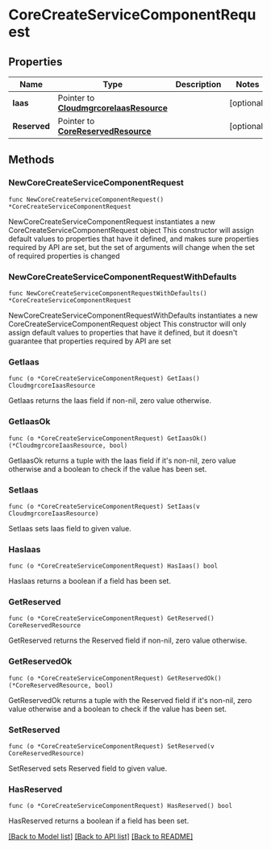 # CoreCreateServiceComponentRequest

## Properties

Name | Type | Description | Notes
------------ | ------------- | ------------- | -------------
**Iaas** | Pointer to [**CloudmgrcoreIaasResource**](CloudmgrcoreIaasResource.md) |  | [optional] 
**Reserved** | Pointer to [**CoreReservedResource**](CoreReservedResource.md) |  | [optional] 

## Methods

### NewCoreCreateServiceComponentRequest

`func NewCoreCreateServiceComponentRequest() *CoreCreateServiceComponentRequest`

NewCoreCreateServiceComponentRequest instantiates a new CoreCreateServiceComponentRequest object
This constructor will assign default values to properties that have it defined,
and makes sure properties required by API are set, but the set of arguments
will change when the set of required properties is changed

### NewCoreCreateServiceComponentRequestWithDefaults

`func NewCoreCreateServiceComponentRequestWithDefaults() *CoreCreateServiceComponentRequest`

NewCoreCreateServiceComponentRequestWithDefaults instantiates a new CoreCreateServiceComponentRequest object
This constructor will only assign default values to properties that have it defined,
but it doesn't guarantee that properties required by API are set

### GetIaas

`func (o *CoreCreateServiceComponentRequest) GetIaas() CloudmgrcoreIaasResource`

GetIaas returns the Iaas field if non-nil, zero value otherwise.

### GetIaasOk

`func (o *CoreCreateServiceComponentRequest) GetIaasOk() (*CloudmgrcoreIaasResource, bool)`

GetIaasOk returns a tuple with the Iaas field if it's non-nil, zero value otherwise
and a boolean to check if the value has been set.

### SetIaas

`func (o *CoreCreateServiceComponentRequest) SetIaas(v CloudmgrcoreIaasResource)`

SetIaas sets Iaas field to given value.

### HasIaas

`func (o *CoreCreateServiceComponentRequest) HasIaas() bool`

HasIaas returns a boolean if a field has been set.

### GetReserved

`func (o *CoreCreateServiceComponentRequest) GetReserved() CoreReservedResource`

GetReserved returns the Reserved field if non-nil, zero value otherwise.

### GetReservedOk

`func (o *CoreCreateServiceComponentRequest) GetReservedOk() (*CoreReservedResource, bool)`

GetReservedOk returns a tuple with the Reserved field if it's non-nil, zero value otherwise
and a boolean to check if the value has been set.

### SetReserved

`func (o *CoreCreateServiceComponentRequest) SetReserved(v CoreReservedResource)`

SetReserved sets Reserved field to given value.

### HasReserved

`func (o *CoreCreateServiceComponentRequest) HasReserved() bool`

HasReserved returns a boolean if a field has been set.


[[Back to Model list]](../README.md#documentation-for-models) [[Back to API list]](../README.md#documentation-for-api-endpoints) [[Back to README]](../README.md)


